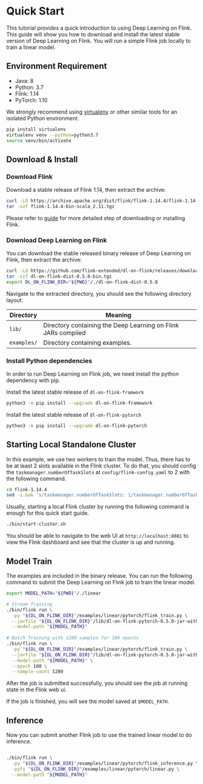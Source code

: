 <!--
  Copyright 2022 Deep Learning on Flink Authors
  
  Licensed under the Apache License, Version 2.0 (the "License");
  you may not use this file except in compliance with the License.
  You may obtain a copy of the License at
  
      http://www.apache.org/licenses/LICENSE-2.0
  
  Unless required by applicable law or agreed to in writing, software
  distributed under the License is distributed on an "AS IS" BASIS,
  WITHOUT WARRANTIES OR CONDITIONS OF ANY KIND, either express or implied.
  See the License for the specific language governing permissions and
  limitations under the License.
  -->

# Quick Start

This tutorial provides a quick introduction to using Deep Learning on Flink. 
This guide will show you how to download and install the latest stable version 
of Deep Learning on Flink. You will run a simple Flink job locally to train
a linear model.

## Environment Requirement

- Java: 8
- Python: 3.7 
- Flink: 1.14
- PyTorch: 1.10

We strongly recommend using [virtualenv](https://virtualenv.pypa.io/en/latest/index.html) 
or other similar tools for an isolated Python environment.

```bash
pip install virtualenv
virtualenv venv --python=python3.7
source venv/bin/activate
```

## Download & Install

### Download Flink
Download a stable release of Flink 1.14, then extract the archive:

```sh
curl -LO https://archive.apache.org/dist/flink/flink-1.14.4/flink-1.14.4-bin-scala_2.11.tgz
tar -xzf flink-1.14.4-bin-scala_2.11.tgz
```

Please refer to [guide](https://nightlies.apache.org/flink/flink-docs-release-1.14//docs/try-flink/local_installation/) 
for more detailed step of downloading or installing Flink.

### Download Deep Learning on Flink
You can download the stable released binary release of Deep Learning on Flink,
then extract the archive:

```sh
curl -LO https://github.com/flink-extended/dl-on-flink/releases/download/0.5.0/dl-on-flink-dist-0.5.0-bin.tgz
tar -xzf dl-on-flink-dist-0.5.0-bin.tgz
export DL_ON_FLINK_DIR="${PWD}"/./dl-on-flink-dist-0.5.0
```

Navigate to the extracted directory, you should see the following directory 
layout:

| Directory | Meaning |
|---|---|
|`lib/` | Directory containing the Deep Learning on Flink JARs compiled |
|`examples/` | Directory containing examples. |

### Install Python dependencies
In order to run Deep Learning on Flink job, we need install the python
dependency with pip.

Install the latest stable release of `dl-on-flink-framwork`
```bash
python3 -m pip install --upgrade dl-on-flink-framework
```

Install the latest stable release of `dl-on-flink-pytorch`
```bash
python3 -m pip install --upgrade dl-on-flink-pytorch
```

## Starting Local Standalone Cluster

In this example, we use two workers to train the model. Thus, there has to be
at least 2 slots available in the Flink cluster. To do that, you should
config the `taskmanager.numberOfTaskSlots` at `config/flink-config.yaml` to 2
with the following command.

```sh
cd flink-1.14.4
sed -i.bak 's/taskmanager.numberOfTaskSlots: 1/taskmanager.numberOfTaskSlots: 2/' ./conf/flink-conf.yaml
```

Usually, starting a local Flink cluster by running the following command is 
enough for this quick start guide.

```sh
./bin/start-cluster.sh
```

You should be able to navigate to the web UI at 
`http://localhost:8081` to view the Flink dashboard and see that 
the cluster is up and running.

## Model Train

The examples are included in the binary release. You can run the following
command to submit the Deep Learning on Flink job to train the linear model.

```sh
export MODEL_PATH="${PWD}"/./linear

# Stream Training
./bin/flink run \
  -py "${DL_ON_FLINK_DIR}"/examples/linear/pytorch/flink_train.py \
  --jarfile "${DL_ON_FLINK_DIR}"/lib/dl-on-flink-pytorch-0.5.0-jar-with-dependencies.jar \
  --model-path "${MODEL_PATH}"
  
# Batch Training with 1280 samples for 100 epochs
./bin/flink run \
  -py "${DL_ON_FLINK_DIR}"/examples/linear/pytorch/flink_train.py \
  --jarfile "${DL_ON_FLINK_DIR}"/lib/dl-on-flink-pytorch-0.5.0-jar-with-dependencies.jar \
  --model-path "${MODEL_PATH}" \
  --epoch 100 \
  --sample-count 1280
```

After the job is submitted successfully, you should see the job at running state
in the Flink web ui.

If the job is finished, you will see the model saved at `$MODEL_PATH`.

## Inference

Now you can submit another Flink job to use the trained linear model to do
inference.

```sh

./bin/flink run \
  -py "${DL_ON_FLINK_DIR}"/examples/linear/pytorch/flink_inference.py \
  -pyfs "${DL_ON_FLINK_DIR}"/examples/linear/pytorch/linear.py \
  --model-path "${MODEL_PATH}"

```